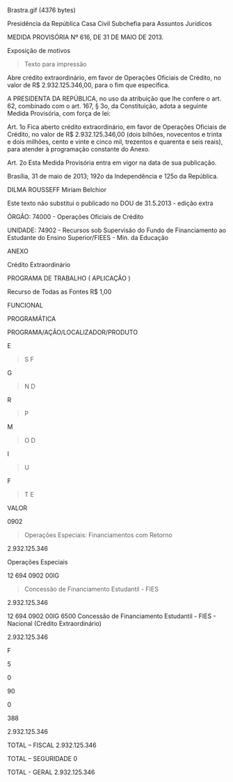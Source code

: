 Brastra.gif (4376 bytes)

Presidência da República
Casa Civil
Subchefia para Assuntos Jurídicos


MEDIDA PROVISÓRIA Nº 616, DE 31 DE MAIO DE 2013.

Exposição de motivos
> Texto para impressão

Abre crédito extraordinário, em favor de Operações Oficiais de Crédito, no valor de R$ 2.932.125.346,00, para o fim que especifica.


A PRESIDENTA DA REPÚBLICA, no uso da atribuição que lhe confere o art. 62, combinado com o art. 167, § 3o, da Constituição, adota a seguinte Medida Provisória, com força de lei:

Art. 1o  Fica aberto crédito extraordinário, em favor de Operações Oficiais de Crédito, no valor de R$ 2.932.125.346,00 (dois bilhões, novecentos e trinta e dois milhões, cento e vinte e cinco mil, trezentos e quarenta e seis reais), para atender à programação constante do Anexo.

Art. 2o  Esta Medida Provisória entra em vigor na data de sua publicação.

Brasília, 31 de maio de 2013; 192o da Independência e 125o da República.

DILMA ROUSSEFF
Miriam Belchior

Este texto não substitui o publicado no DOU de 31.5.2013 - edição extra



ÓRGÃO: 74000 - Operações Oficiais de Crédito


UNIDADE: 74902 - Recursos sob Supervisão do Fundo de Financiamento ao Estudante do Ensino Superior/FIEES - Min. da Educação




ANEXO

Crédito Extraordinário


PROGRAMA DE TRABALHO ( APLICAÇÃO )

Recurso de Todas as Fontes R$ 1,00


FUNCIONAL

PROGRAMÁTICA

PROGRAMA/AÇÃO/LOCALIZADOR/PRODUTO

E
> S
> F

G
> N
> D

R
> P

M
> O
> D

I
> U

F
> T
> E

VALOR


0902

> Operações Especiais: Financiamentos com Retorno

2.932.125.346


Operações Especiais



12 694 0902 00IG
> Concessão de Financiamento Estudantil - FIES

2.932.125.346

12 694 0902  00IG 6500
Concessão de Financiamento Estudantil - FIES - Nacional (Crédito Extraordinário)

2.932.125.346




F

5

0

90

0

388

2.932.125.346

TOTAL – FISCAL
2.932.125.346

TOTAL – SEGURIDADE
0

TOTAL - GERAL
2.932.125.346











